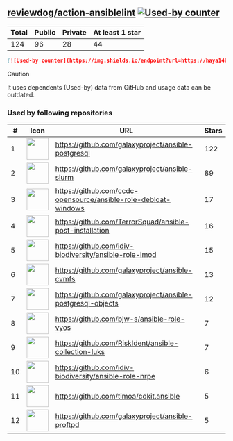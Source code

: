 





## [reviewdog/action-ansiblelint](https://github.com/reviewdog/action-ansiblelint) [![Used-by counter](https://img.shields.io/endpoint?url=https://haya14busa.github.io/github-used-by/data/reviewdog/action-ansiblelint/shieldsio.json)](https://github.com/haya14busa/github-used-by/tree/main/repo/reviewdog/action-ansiblelint)

| Total | Public | Private | At least 1 star
| ----- | ------ | ------- | ---------------
| 124 | 96 | 28 | 44 |

```md
[![Used-by counter](https://img.shields.io/endpoint?url=https://haya14busa.github.io/github-used-by/data/reviewdog/action-ansiblelint/shieldsio.json)](https://github.com/haya14busa/github-used-by/tree/main/repo/reviewdog/action-ansiblelint)
```

> [!CAUTION]
> It uses dependents (Used-by) data from GitHub and usage data can be outdated.

### Used by following repositories

| # | Icon | URL | Stars |
| -- | -- | -- | -- | 
|1|<img src="https://github.com/galaxyproject.png" width=50 height=50>|https://github.com/galaxyproject/ansible-postgresql|122|
|2|<img src="https://github.com/galaxyproject.png" width=50 height=50>|https://github.com/galaxyproject/ansible-slurm|89|
|3|<img src="https://github.com/ccdc-opensource.png" width=50 height=50>|https://github.com/ccdc-opensource/ansible-role-debloat-windows|17|
|4|<img src="https://github.com/TerrorSquad.png" width=50 height=50>|https://github.com/TerrorSquad/ansible-post-installation|16|
|5|<img src="https://github.com/idiv-biodiversity.png" width=50 height=50>|https://github.com/idiv-biodiversity/ansible-role-lmod|15|
|6|<img src="https://github.com/galaxyproject.png" width=50 height=50>|https://github.com/galaxyproject/ansible-cvmfs|13|
|7|<img src="https://github.com/galaxyproject.png" width=50 height=50>|https://github.com/galaxyproject/ansible-postgresql-objects|12|
|8|<img src="https://github.com/bjw-s.png" width=50 height=50>|https://github.com/bjw-s/ansible-role-vyos|7|
|9|<img src="https://github.com/RiskIdent.png" width=50 height=50>|https://github.com/RiskIdent/ansible-collection-luks|7|
|10|<img src="https://github.com/idiv-biodiversity.png" width=50 height=50>|https://github.com/idiv-biodiversity/ansible-role-nrpe|6|
|11|<img src="https://github.com/timoa.png" width=50 height=50>|https://github.com/timoa/cdkit.ansible|5|
|12|<img src="https://github.com/galaxyproject.png" width=50 height=50>|https://github.com/galaxyproject/ansible-proftpd|5|

